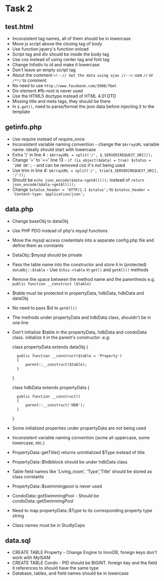 Task 2
======

test.html
---------
- Inconsistent tag names, all of them should be in lowercase
- Move js script above the closing tag of body
- Use function  jquery's function onload
- Script tag and div should be inside the body tag
- Use css instead of using center tag and font tag
- Change Infodiv to id and make it lowercase
- Don't leave an empty script tag
- About the comment `<!--// Get the data using ajax //-->`: use `//` or `/**/` to comment
- No need to use `http://www.facebook.com/2008/fbml`
- Div element #fb-root is never used
- Use the HTML5 doctype instead of HTML 4.01 DTD
- Missing title and meta tags, they should be there
- In `$.get()`, need to parse/format the json data before injecting it to the template

getinfo.php
-----------
- Use require instead of require_once
- Inconsistent variable naming convention - change the `$ArrayURL` variable name. ideally should start with lowercase
- Extra ')' in line 4 - `$ArrayURL = split('/', $_SERVER[REQUEST_URI]));`
- Change '=' to '==' line 13 - `if (is_object($data) = true) $status = '200 OK';` - and can be removed coz it's not being used
- Use trim in line 4: `$ArrayURL = split('/', trim($_SERVER[REQUEST_URI], '/'));`
- Should be `echo json_encode($data->getAll());` instead of `return json_encode($data->getAll());`
- Change `$status_header = 'HTTP/1.1 $status';` to `$status_header = 'Content-type: application/json';`

data.php
--------
- Change baseObj to dataObj
- Use PHP PDO instead of php's mysql functions
- Move the mysql access credentials into a separate config.php file and define them as constants
- DataObj::$mysql should be private
- Pass the table name into the constructor and store it in (protected) `dataObj::$table` - Use `$this->table` in `get()` and `getAll()` methods
- Remove the space between the method name and the parenthesis e.g. `public function __construct ($table)`
- $table must be protected in propertyData, hdbData, hdbData and dataObj
- No need to pass $id to `getAll()`
- The methods under propertyData and hdbData class, shouldn't be in one line
- Don't initialize $table in the propertyData, hdbData and condoData class. initialize it in the parent's constructor .e.g:

	class propertyData extends dataObj
	{

	    public function __construct($table = 'Property')
	    {
	        parent::__construct($table);
	    }
	}

	class hdbData extends propertyData
	{

	    public function __construct()
	    {
	        parent::__construct('HDB');
	    }
	}

- Some initialized properties under propertyData are not being used
- Inconsistent variable naming convention (some all uppercase, some lowercase, etc.)
- PropertyData::getTitle() returns uninitialized $Type instead of title
- PropertyData::$hdbblock should be under hdbData class
- Table field names like 'Living_room', 'Type','Title' should be stored as class constants
- PropertyData::$swimmingpool is never used
- CondoData::gotSwimmingPool - Should be condoData::getSwimmingPool
- Need to map propertyData::$Type to its corresponding property type string
- Class names must be in StudlyCaps

data.sql
--------
- CREATE TABLE Property - Change Engine to InnoDB, foreign keys don't work with MyISAM
- CREATE TABLE Condo - PID should be BIGINT. foreign key and the field it references to should have the same type
- Database, tables, and field names should be in lowercase